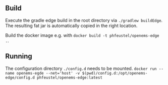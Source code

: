 
## Build
Execute the gradle edge build in the root directory via `./gradlew buildEdge`. The resulting fat jar is automatically copied in the right location.

Build the docker image e.g. with `docker build -t phfeustel/openems-edge .`.

## Running
The configuration directory `./config.d` needs to be mounted.
`docker run --name openems-egde --net='host' -v $(pwd)/config.d:/opt/openems-edge/config.d phfeustel/openems-edge:latest`